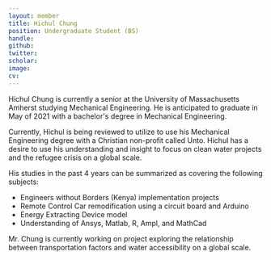 ```yaml
---
layout: member
title: Hichul Chung
position: Undergraduate Student (BS)
handle:  
github:  
twitter:  
scholar:   
image:
cv:
---
```


Hichul Chung is currently a senior at the University of Massachusetts Amherst studying Mechanical Engineering. He is anticipated to graduate in May of 2021 with a bachelor's degree in Mechanical Engineering.

Currently, Hichul is being reviewed to utilize to use his Mechanical Engineering degree with a Christian non-profit called Unto. Hichul has a desire to use his understanding and insight to focus on clean water projects and the refugee crisis on a global scale.

His studies in the past 4 years can be summarized as covering the following subjects:
- Engineers without Borders (Kenya) implementation projects
- Remote Control Car remodification using a circuit board and Arduino
- Energy Extracting Device model
- Understanding of Ansys, Matlab, R, Ampl, and MathCad

Mr. Chung is currently working on project exploring the relationship between transportation factors and water accessibility on a global scale.